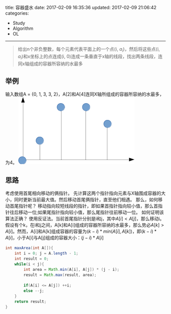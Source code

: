 title: 容器盛水
date: 2017-02-09 16:35:36
updated: 2017-02-09 21:06:42
categories:
- Study
- Algorithm
- OL
---
> 给出n个非负整数，每个元素代表平面上的一个点(i, $a_i$)，然后将这些点(i, $a_i$)和x坐标上的点连成(i, 0)连成一条垂直于x轴的线段，找出两条线段，连同x轴组成的容器所容纳的水最多

## 举例

输入数组A = {0, 1, 3, 3, 2}，A[2]和A[4]连同X轴所组成的容器所容纳的水最多，为4。
![](../post_img/589c3383ab6441287f001673)

## 思路

考虑使用首尾相向移动的俩指针。
先计算这两个指针指向元素与X轴围成容器的大小，同时更新当前最大值。然后移动首尾俩指针，直至他们相遇。
那么，如何移动首尾指针呢？
移动指向较短线段的指针，即如果首指针指向较小值，那么首指针往后移动一位;如果尾指针指向较小值，那么尾指针往前移动一位。
如何证明该算法正确？
使用反证法。当前首尾指针分别是i和j，其中$A[i] < A[j]$，那么移动i。假设有个k，在i和j之间，A[k]和A[i]组成的容器所容纳的水最多，那么势必$A[k] > A[i]$。然而，A[i]和A[k]组成容器的容量为$(k - i) * min(A[i], A[k])$，即$(k - i) * A[i]$，小于A[i]与A[j]组成的容器大小：$(j - i) * A[i]$

```java
int maxArea(int A[]){
    int i = 0; j = A.length - 1;
    int result = 0;
    while(i < j){
        int area = Math.min(A[i], A[j]) * (j - i);
        result = Math.max(result, area);
        
        if(A[i] <= A[j]) ++i;
        else --j;
    }
    return result;
}
```